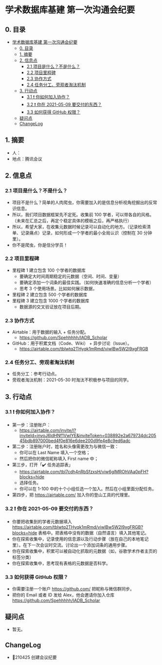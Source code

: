# 学术数据库基建 第一次沟通会纪要

## 0. 目录

- [学术数据库基建 第一次沟通会纪要](#学术数据库基建-第一次沟通会纪要)
  - [0. 目录](#0-目录)
  - [1. 摘要](#1-摘要)
  - [2. 信息点](#2-信息点)
    - [2.1 项目是什么？不是什么？](#21-项目是什么不是什么)
    - [2.2 项目里程碑](#22-项目里程碑)
    - [2.3 协作方式](#23-协作方式)
    - [2.4 任务分工、旁观者淘汰机制](#24-任务分工旁观者淘汰机制)
  - [3. 行动点](#3-行动点)
    - [3.1 ❗ 你如何加入协作？](#31--你如何加入协作)
    - [3.2 ❗ 你在 2021-05-09 要交付的东西？](#32--你在-2021-05-09-要交付的东西)
    - [3.3 如何获得 GitHub 权限？](#33-如何获得-github-权限)
  - [疑问点](#疑问点)
  - [ChangeLog](#changelog)

## 1. 摘要

- 人：
- 地点：腾讯会议

## 2. 信息点

### 2.1 项目是什么？不是什么？

- 项目不是什么？简单的人肉爬虫，你需要加入的是信息分析视角挖掘出的反常识信息。
- 所以，我们项目数据框架先不定死。收集前 100 学者，可以带各自的风格。（未来在汇总之后，再定个稳定具体的模板之后，再严格执行）
- 所以，希望大家，在收集元数据时候记录可以自动化的地方。（记录检索清单、记录痛点）记录，如何形成一个学者的最小全局认识（控制在 30 分钟里）。
- 你不是爬虫，你是信分学员！

### 2.2 项目里程碑

- 里程碑 1 建立包含 100 个学者的数据库
    - 要确定大时间周期稳定的元数据（空间、时间、变量）
    - 要确定添加一个词条的最佳实践。（如何快速准确的信息分析一个学者）
    - 思考 3 个使用场景。比如如何展示数据，
- 里程碑 2 建立包含 500 个学者的数据库
- 里程碑 3 建立包含 1000 个学者的数据库
    - 数据源的交叉验证放在项目后期。

### 2.3 协作方式

- Airtable：用于数据的输入 + 任务分配。
    - https://github.com/Spehhhhh/IADB_Scholar
- GitHub：用于积累文档（Code、Wiki） + 异步讨论（Issue）。
    - https://airtable.com/tblwtq2THyqk1mRmd/viwlBw5W2l9xgFRGB

### 2.4 任务分工、旁观者淘汰机制

- 任务分工：参考行动点。
- 旁观者淘汰机制：2021-05-30 时淘汰不积极参与项目的同学。

## 3. 行动点

### 3.1 ❗ 你如何加入协作？

- 第一步：注册账户：
    - https://airtable.com/invite/l?inviteId=invoJ6ldHNf1VwlYE&inviteToken=038892e2a679734dc20545bdb897000bed4f0e816e6dee200d9fe4e8c9ed6adc
- 第二步：注册账户时，姓名和头像需更改为与微信一致：
    - 你可以在 Last Name 填入一个空格；
    - 然后把你的微信昵称填入 First name 中；
- 第三步，打开「✔️ 任务追踪表」
    - https://airtable.com/tbl7cdh4nRbSfzxsH/viw6gIMROhVAa0pFH?blocks=hide
    - 选择任务。
    - 你可以在 1-100 中的十个小组任选一个加入。然后在小组里面分配任务。
- 第四步，把 https://airtable.com/ 加入你的登山工具的代理里。

### 3.2 ❗ 你在 2021-05-09 要交付的东西？

- 你要把收集到的学者元数据填入 https://airtable.com/tblwtq2THyqk1mRmd/viwlBw5W2l9xgFRGB?blocks=hide 表格中。把表格中没有的数据（自然语言）填入其他笔记。
- 你在探索收集中，记录使用的信息源以及行动步骤（放在自己的本地笔记里）。在下一次会议时交流。讨论出一个添加词条的通用步骤。
- 你在探索收集中，积累可以被自动化抓取的元数据（如，谷歌学术作者主页的标签分类）
- 你在探索收集中，思考现有表格的元数据是否科学。

### 3.3 如何获得 GitHub 权限？

- 你需要注册一个账户 https://github.com/ 把昵称与微信群同步。
- 把你的 Email 或者 ID 发给 Alex，他会邀请你加入仓库 https://github.com/Spehhhhh/IADB_Scholar

## 疑问点

- 暂无。

## ChangeLog

- 210425 创建会议纪要
